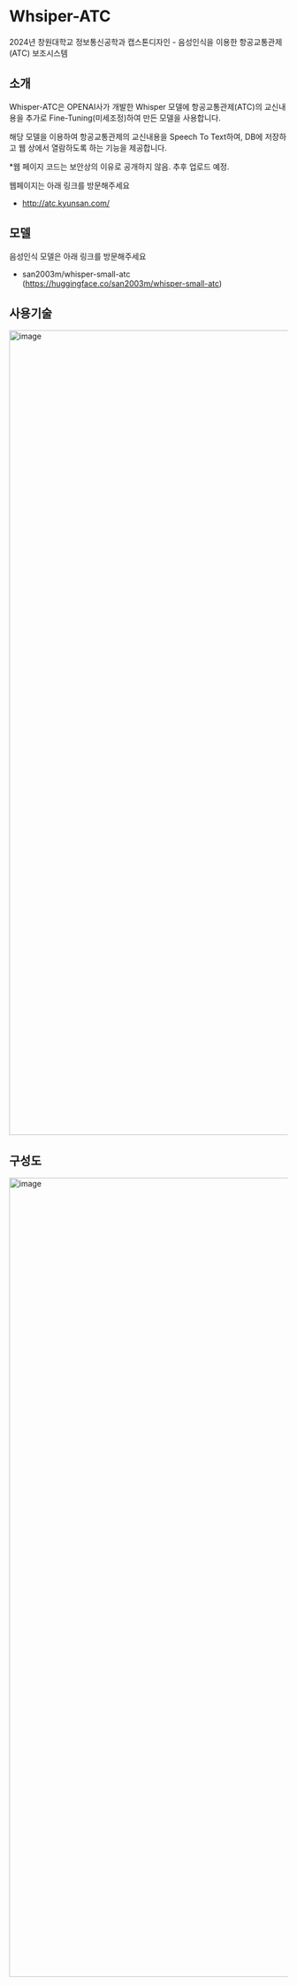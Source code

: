 # Whsiper-ATC
2024년 창원대학교 정보통신공학과 캡스톤디자인 - 음성인식을 이용한 항공교통관제(ATC) 보조시스템

## 소개
Whisper-ATC은 OPENAI사가 개발한 Whisper 모델에 항공교통관제(ATC)의 교신내용을 추가로 Fine-Tuning(미세조정)하여 만든 모델을 사용합니다.

해당 모델을 이용하여 항공교통관제의 교신내용을 Speech To Text하여, DB에 저장하고 웹 상에서 열람하도록 하는 기능을 제공합니다.

*웹 페이지 코드는 보안상의 이유로 공개하지 않음. 추후 업로드 예정.

웹페이지는 아래 링크를 방문해주세요
* http://atc.kyunsan.com/

## 모델
음성인식 모델은 아래 링크를 방문해주세요
* san2003m/whisper-small-atc
(https://huggingface.co/san2003m/whisper-small-atc)

## 사용기술
<img width="1453" alt="image" src="https://github.com/san2003m/Whsiper-ATC/assets/12150769/5d0c606e-ff61-4c4e-b3ea-b9e1da89c9e0">

## 구성도
<img width="1443" alt="image" src="https://github.com/san2003m/Whsiper-ATC/assets/12150769/59feeae6-7c01-4b43-b805-5ee20aac5f4e">
